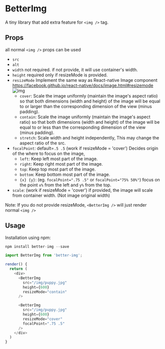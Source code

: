 # BetterImg

A tiny library that add extra feature for `<img />` tag.

## Props
all normal `<img />` props can be used
- `src`
- `alt`
- `width` not required. if not provide, it will use container's width.
- `height` required only if resizeMode is provided.
- `resizeMode` Implement the same way as React-native Image component https://facebook.github.io/react-native/docs/image.html#resizemode
![img](http://i.imgur.com/x4vFVmb.jpg)
  - `cover`: Scale the image uniformly (maintain the image's aspect ratio) so that both dimensions (width and height) of the image will be equal to or larger than the corresponding dimension of the view (minus padding).
  - `contain`: Scale the image uniformly (maintain the image's aspect ratio) so that both dimensions (width and height) of the image will be equal to or less than the corresponding dimension of the view (minus padding).
  - `stretch`: Scale width and height independently, This may change the aspect ratio of the src.
- `focalPoint`: default=`.5 .5` (work if resizeMode = 'cover')
  Decides origin of the where to focus on the image,
  - `left`: Keep left most part of the image.
  - `right`: Keep right most part of the image.
  - `top`: Keep top most part of the image.
  - `bottom`: Keep bottom most part of the image.
  - `{x} {y}`: (eg. `focalPoint=".75 .5"` or `focalPoint="75% 50%"`) focus on the point `x%` from the left and `y%` from the top.
- `scale`: (work if resizeMode = 'cover') if provided, the image will scale from container width. (Not image original width)

Note: If you do not provide resizeMode, `<BetterImg />` will just render normal `<img />`



## Usage
Installation using npm:
``` js
npm install better-img --save
```
``` js
import BetterImg from 'better-img';

render() {
  return (
    <div>
      <BetterImg
        src="/img/puppy.jpg"
        height={600}
        resizeMode="contain"
      />

      <BetterImg
        src="/img/puppy.jpg"
        height={600}
        resizeMode="cover"
        focalPoint=".75 .5"
      />
    </div>
  )
}
```
